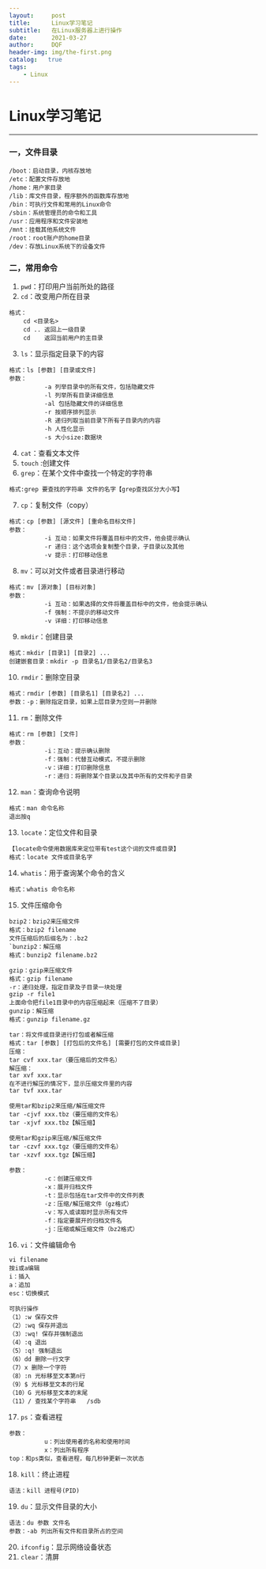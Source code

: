 ```yaml
---
layout:     post
title:      Linux学习笔记
subtitle:   在Linux服务器上进行操作
date:       2021-03-27
author:     DQF
header-img: img/the-first.png
catalog:   true
tags:
    - Linux
---
```

# Linux学习笔记

---
### 一，文件目录
```
/boot：启动目录，内核存放地
/etc：配置文件存放地
/home：用户家目录
/lib：库文件目录，程序额外的函数库存放地
/bin：可执行文件和常用的Linux命令
/sbin：系统管理员的命令和工具
/usr：应用程序和文件安装地
/mnt：挂载其他系统文件
/root：root账户的home目录
/dev：存放Linux系统下的设备文件
```
### 二，常用命令
1. `pwd`：打印用户当前所处的路径
2. `cd`：改变用户所在目录
```
格式：
    cd <目录名>
    cd .. 返回上一级目录
    cd    返回当前用户的主目录
```
3. `ls`：显示指定目录下的内容
```
格式：ls [参数] [目录或文件]
参数：
          -a 列举目录中的所有文件，包括隐藏文件
          -l 列举所有目录详细信息
          -al 包括隐藏文件的详细信息
          -r 按顺序排列显示
          -R 递归列取当前目录下所有子目录内的内容
          -h 人性化显示
          -s 大小size:数据块
```
4. `cat`：查看文本文件
5. `touch` :创建文件
6. `grep`：在某个文件中查找一个特定的字符串
```
格式:grep 要查找的字符串 文件的名字【grep查找区分大小写】
```
7. `cp`：复制文件（copy）
```
格式：cp [参数] [源文件] [重命名目标文件]
参数：
          -i 互动：如果文件将覆盖目标中的文件，他会提示确认
          -r 递归：这个选项会复制整个目录，子目录以及其他
          -v 提示：打印移动信息
```
8. `mv`：可以对文件或者目录进行移动
```
格式：mv [源对象] [目标对象]
参数：
          -i 互动：如果选择的文件将覆盖目标中的文件，他会提示确认
          -f 强制：不提示的移动文件
          -v 详细：打印移动信息
```
9. `mkdir`：创建目录
```
格式：mkdir [目录1] [目录2] ...
创建嵌套目录：mkdir -p 目录名1/目录名2/目录名3
```
10. `rmdir`：删除空目录
```
格式：rmdir [参数] [目录名1] [目录名2] ...
参数：-p：删除指定目录，如果上层目录为空则一并删除
```
11. `rm`：删除文件
```
格式：rm [参数] [文件]
参数：
          -i：互动：提示确认删除
          -f：强制：代替互动模式，不提示删除
          -v：详细：打印删除信息
          -r：递归：将删除某个目录以及其中所有的文件和子目录
```
12. `man`：查询命令说明
```
格式：man 命令名称
退出按q
```
13. `locate`：定位文件和目录
```
【locate命令使用数据库来定位带有test这个词的文件或目录】
格式：locate 文件或目录名字
```
14. `whatis`：用于查询某个命令的含义
```
格式：whatis 命令名称
```
15. 文件压缩命令
```
bzip2：bzip2来压缩文件
格式：bzip2 filename
文件压缩后的后缀名为：.bz2
`bunzip2：解压缩
格式：bunzip2 filename.bz2

gzip：gzip来压缩文件
格式：gzip filename
-r：递归处理，指定目录及子目录一块处理
gzip -r file1
上面命令把file1目录中的内容压缩起来（压缩不了目录）
gunzip：解压缩
格式：gunzip filename.gz

tar：将文件或目录进行打包或者解压缩
格式：tar [参数] [打包后的文件名] [需要打包的文件或目录]
压缩：
tar cvf xxx.tar（要压缩后的文件名）
解压缩：
tar xvf xxx.tar
在不进行解压的情况下，显示压缩文件里的内容
tar tvf xxx.tar

使用tar和bzip2来压缩/解压缩文件
tar -cjvf xxx.tbz（要压缩的文件名）
tar -xjvf xxx.tbz【解压缩】

使用tar和gzip来压缩/解压缩文件
tar -czvf xxx.tgz（要压缩的文件名）
tar -xzvf xxx.tgz【解压缩】

参数：
          -c：创建压缩文件
          -x：展开归档文件
          -t：显示包括在tar文件中的文件列表
          -z：压缩/解压缩文件（gz格式）
          -v：写入或读取时显示所有文件
          -f：指定要展开的归档文件名
          -j：压缩或解压缩文件（bz2格式）
```
16. `vi`：文件编辑命令
```
vi filename
按i或a编辑
i：插入
a：追加
esc：切换模式

可执行操作
（1）:w 保存文件
（2）:wq 保存并退出
（3）:wq! 保存并强制退出
（4）:q 退出
（5）:q! 强制退出
（6）dd 删除一行文字
（7）x 删除一个字符
（8）:n 光标移至文本第n行
（9）$ 光标移至文本的行尾
（10）G 光标移至文本的末尾
（11）/ 查找某个字符串   /sdb
```
17. `ps`：查看进程
```
参数：
          u：列出使用者的名称和使用时间
          x：列出所有程序
top：和ps类似，查看进程，每几秒钟更新一次状态
```
18. `kill`：终止进程
```
语法：kill 进程号(PID)
```
19. `du`：显示文件目录的大小
```
语法：du 参数 文件名
参数：-ab 列出所有文件和目录所占的空间
```
20. `ifconfig`：显示网络设备状态
21. `clear`：清屏